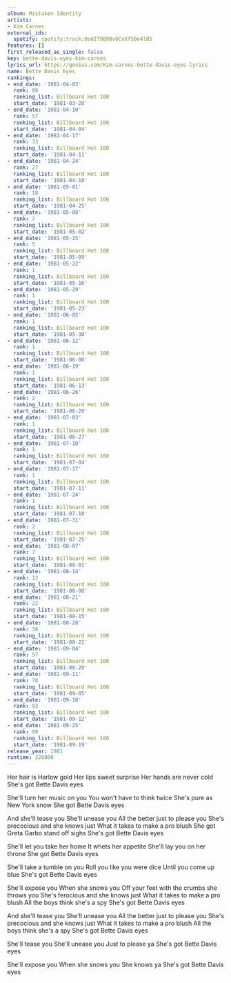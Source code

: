 ```yaml
---
album: Mistaken Identity
artists:
- Kim Carnes
external_ids:
  spotify: spotify:track:0odIT9B9BvOCnXfS0e4lB5
features: []
first_released_as_single: false
key: bette-davis-eyes-kim-carnes
lyrics_url: https://genius.com/Kim-carnes-bette-davis-eyes-lyrics
name: Bette Davis Eyes
rankings:
- end_date: '1981-04-03'
  rank: 80
  ranking_list: Billboard Hot 100
  start_date: '1981-03-28'
- end_date: '1981-04-10'
  rank: 57
  ranking_list: Billboard Hot 100
  start_date: '1981-04-04'
- end_date: '1981-04-17'
  rank: 33
  ranking_list: Billboard Hot 100
  start_date: '1981-04-11'
- end_date: '1981-04-24'
  rank: 27
  ranking_list: Billboard Hot 100
  start_date: '1981-04-18'
- end_date: '1981-05-01'
  rank: 18
  ranking_list: Billboard Hot 100
  start_date: '1981-04-25'
- end_date: '1981-05-08'
  rank: 7
  ranking_list: Billboard Hot 100
  start_date: '1981-05-02'
- end_date: '1981-05-15'
  rank: 5
  ranking_list: Billboard Hot 100
  start_date: '1981-05-09'
- end_date: '1981-05-22'
  rank: 1
  ranking_list: Billboard Hot 100
  start_date: '1981-05-16'
- end_date: '1981-05-29'
  rank: 1
  ranking_list: Billboard Hot 100
  start_date: '1981-05-23'
- end_date: '1981-06-05'
  rank: 1
  ranking_list: Billboard Hot 100
  start_date: '1981-05-30'
- end_date: '1981-06-12'
  rank: 1
  ranking_list: Billboard Hot 100
  start_date: '1981-06-06'
- end_date: '1981-06-19'
  rank: 1
  ranking_list: Billboard Hot 100
  start_date: '1981-06-13'
- end_date: '1981-06-26'
  rank: 2
  ranking_list: Billboard Hot 100
  start_date: '1981-06-20'
- end_date: '1981-07-03'
  rank: 1
  ranking_list: Billboard Hot 100
  start_date: '1981-06-27'
- end_date: '1981-07-10'
  rank: 1
  ranking_list: Billboard Hot 100
  start_date: '1981-07-04'
- end_date: '1981-07-17'
  rank: 1
  ranking_list: Billboard Hot 100
  start_date: '1981-07-11'
- end_date: '1981-07-24'
  rank: 1
  ranking_list: Billboard Hot 100
  start_date: '1981-07-18'
- end_date: '1981-07-31'
  rank: 2
  ranking_list: Billboard Hot 100
  start_date: '1981-07-25'
- end_date: '1981-08-07'
  rank: 7
  ranking_list: Billboard Hot 100
  start_date: '1981-08-01'
- end_date: '1981-08-14'
  rank: 12
  ranking_list: Billboard Hot 100
  start_date: '1981-08-08'
- end_date: '1981-08-21'
  rank: 22
  ranking_list: Billboard Hot 100
  start_date: '1981-08-15'
- end_date: '1981-08-28'
  rank: 38
  ranking_list: Billboard Hot 100
  start_date: '1981-08-22'
- end_date: '1981-09-04'
  rank: 57
  ranking_list: Billboard Hot 100
  start_date: '1981-08-29'
- end_date: '1981-09-11'
  rank: 78
  ranking_list: Billboard Hot 100
  start_date: '1981-09-05'
- end_date: '1981-09-18'
  rank: 93
  ranking_list: Billboard Hot 100
  start_date: '1981-09-12'
- end_date: '1981-09-25'
  rank: 99
  ranking_list: Billboard Hot 100
  start_date: '1981-09-19'
release_year: 1981
runtime: 228000
---
```

Her hair is Harlow gold
Her lips sweet surprise
Her hands are never cold
She's got Bette Davis eyes

She'll turn her music on you
You won't have to think twice
She's pure as New York snow
She got Bette Davis eyes


And she'll tease you
She'll unease you
All the better just to please you
She's precocious and she knows just
What it takes to make a pro blush
She got Greta Garbo stand off sighs
She's got Bette Davis eyes


She'll let you take her home
It whets her appetite
She'll lay you on her throne
She got Bette Davis eyes

She'll take a tumble on you
Roll you like you were dice
Until you come up blue
She's got Bette Davis eyes


She'll expose you
When she snows you
Off your feet with the crumbs she throws you
She's ferocious and she knows just
What it takes to make a pro blush
All the boys think she's a spy
She's got Bette Davis eyes

And she'll tease you
She'll unease you
All the better just to please you
She's precocious and she knows just
What it takes to make a pro blush
All the boys think she's a spy
She's got Bette Davis eyes

She'll tease you
She'll unease you
Just to please ya
She's got Bette Davis eyes

She'll expose you
When she snows you
She knows ya
She's got Bette Davis eyes
